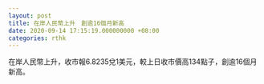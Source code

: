 ```yaml
---
layout: post
title: 在岸人民幣上升　創逾16個月新高
date: 2020-09-14 17:15:19.000000000 +08:00
categories: rthk
---
```


在岸人民幣上升，收市報6.8235兌1美元，較上日收市價高134點子，創逾16個月新高。
